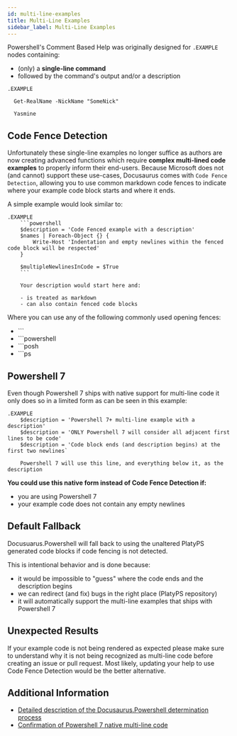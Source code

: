 ```yaml
---
id: multi-line-examples
title: Multi-Line Examples
sidebar_label: Multi-Line Examples
---
```


Powershell's Comment Based Help was originally designed for `.EXAMPLE` nodes containing:

- (only) a **single-line command**
- followed by the command's output and/or a description

```
.EXAMPLE

  Get-RealName -NickName "SomeNick"

  Yasmine
```

## Code Fence Detection

Unfortunately these single-line examples no longer suffice as authors are now creating advanced functions
which require **complex multi-lined code examples** to properly inform their end-users. Because Microsoft
does not (and cannot) support these use-cases, Docusaurus comes with `Code Fence Detection`,
allowing you to use common markdown code fences to indicate where your example code block
starts and where it ends.

A simple example would look similar to:

```
.EXAMPLE
    ```powershell
    $description = 'Code Fenced example with a description'
    $names | Foreach-Object {} {
        Write-Host 'Indentation and empty newlines within the fenced code block will be respected'
    }

    $multipleNewlinesInCode = $True
    ```

    Your description would start here and:

    - is treated as markdown
    - can also contain fenced code blocks
```

Where you can use any of the following commonly used opening fences:

- \`\`\`
- \`\`\`powershell
- \`\`\`posh
- \`\`\`ps

## Powershell 7

Even though Powershell 7 ships with native support for multi-line code it only
does so in a limited form as can be seen in this example:

```
.EXAMPLE
    $description = 'Powershell 7+ multi-line example with a description'
    $description = 'ONLY Powershell 7 will consider all adjacent first lines to be code'
    $description = 'Code block ends (and description begins) at the first two newlines`

    Powershell 7 will use this line, and everything below it, as the description
```

**You could use this native form instead of Code Fence Detection if:**

- you are using Powershell 7
- your example code does not contain any empty newlines

## Default Fallback

Docusuarus.Powershell will fall back to using the unaltered PlatyPS generated code blocks
if code fencing is not detected.

This is intentional behavior and is done because:

- it would be impossible to "guess" where the code ends and the description begins
- we can redirect (and fix) bugs in the right place (PlatyPS repository)
- it will automatically support the multi-line examples that ships with Powershell 7

## Unexpected Results

If your example code is not being rendered as expected please make sure to understand why it is
not being recognized as multi-line code before creating an issue or pull request. Most likely,
updating your help to use Code Fence Detection would be the better alternative.

## Additional Information

- [Detailed description of the Docusaurus.Powershell determination process](https://github.com/alt3/Docusaurus.Powershell/issues/14#issuecomment-568552556)
- [Confirmation of Powershell 7 native multi-line code](https://github.com/PowerShell/platyPS/issues/180#issuecomment-568877700)
